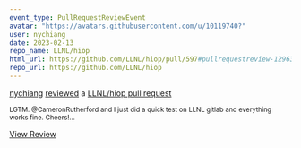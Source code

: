 ```yaml
---
event_type: PullRequestReviewEvent
avatar: "https://avatars.githubusercontent.com/u/10119740?"
user: nychiang
date: 2023-02-13
repo_name: LLNL/hiop
html_url: https://github.com/LLNL/hiop/pull/597#pullrequestreview-1296370752
repo_url: https://github.com/LLNL/hiop
---
```


<a href='https://github.com/nychiang' target='_blank'>nychiang</a> <a href='https://github.com/LLNL/hiop/pull/597#pullrequestreview-1296370752' target='_blank'>reviewed</a> a <a href='https://github.com/LLNL/hiop/pull/597' target='_blank'>LLNL/hiop pull request</a>

<small>LGTM. @CameronRutherford and I just did a quick test on LLNL gitlab and everything works fine. Cheers!...</small>

<a href='https://github.com/LLNL/hiop/pull/597#pullrequestreview-1296370752' target='_blank'>View Review</a>